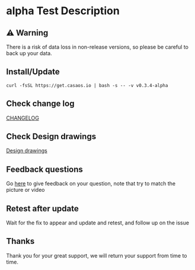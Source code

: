 <!--
 * @Author: LinkLeong link@icewhale.com
 * @Date: 2022-06-27 11:37:26
 * @LastEditors: LinkLeong
 * @LastEditTime: 2022-07-21 18:12:31
 * @FilePath: /CasaOS/alpha.md
 * @Description: 
 * @Website: https://www.casaos.io
 * Copyright (c) 2022 by icewhale, All Rights Reserved. 
-->

# alpha Test Description

## :warning: Warning

There is a risk of data loss in non-release versions, so please be careful to back up your data.

## Install/Update

``` curl -fsSL https://get.casaos.io | bash -s -- -v v0.3.4-alpha ```

## Check change log

[CHANGELOG](https://github.com/IceWhaleTech/CasaOS/blob/main/CHANGELOG.md)

## Check Design drawings

[Design drawings](https://www.figma.com/file/pvlGobvuWEvbCb3GLqXfim/CasaOS-V0.3.3)

## Feedback questions

Go [here]() to give feedback on your question, note that try to match the picture or video


## Retest after update

Wait for the fix to appear and update and retest, and follow up on the issue

## Thanks

Thank you for your great support, we will return your support from time to time.
